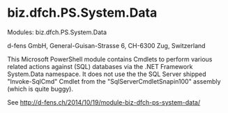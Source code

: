 biz.dfch.PS.System.Data
=======================

Modules: biz.dfch.PS.System.Data

d-fens GmbH, General-Guisan-Strasse 6, CH-6300 Zug, Switzerland

This Microsoft PowerShell module contains Cmdlets to perform various related actions against (SQL) databases via the .NET Framework System.Data namespace. It does not use the the SQL Server shipped "Invoke-SqlCmd" Cmdlet from the "SqlServerCmdletSnapin100" assembly (which is quite buggy).

See http://d-fens.ch/2014/10/19/module-biz-dfch-ps-system-data/
